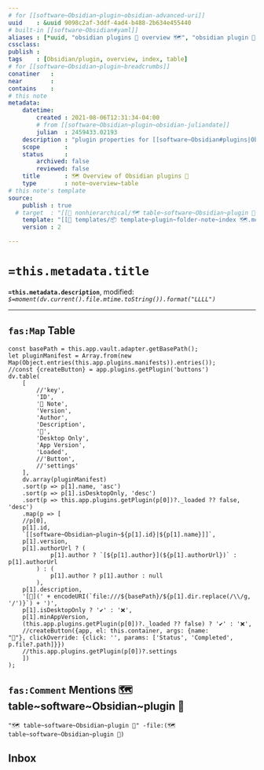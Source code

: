 ```yaml
---
# for [[software~Obsidian~plugin~obsidian-advanced-uri]]
uuid    : &uuid 9098c2af-3ddf-4ad4-b488-2b634e455440
# built-in [[software~Obsidian#yaml]]
aliases : [*uuid, "obsidian plugins 🔌 overview 🗺", "obsidian plugin 🔌 table ⛓", "overview 🗺 of obsidian plugins 🔌"]
cssclass: 
publish : 
tags    : [Obsidian/plugin, overview, index, table]
# for [[software~Obsidian~plugin~breadcrumbs]]
conatiner   : 
near        : 
contains    : 
# this note
metadata:
    datetime: 
        created : 2021-08-06T12:31:34-04:00
        # from [[software~Obsidian~plugin~obsidian-juliandate]]
        julian  : 2459433.02193
    description : "plugin properties for [[software~Obsidian#plugins|Obsidian plugins]"
    scope       : 
    status      :
        archived: false
        reviewed: false
    title       : 🗺 Overview of Obsidian plugins 🔌
    type        : note~overview~table
# this note's template
source:
    publish : true
  # target  : "[[📂 nonhierarchical/🗺 table~software~Obsidian~plugin 🔌.md]]"
    template: "[[📁 templates/📦 template~plugin~folder-note~index 🗺.md]]"
    version : 2

---
```


# `=this.metadata.title`

**`=this.metadata.description`**, modified: _`$=moment(dv.current().file.mtime.toString()).format("LLLL")`_

---

## `fas:Map` Table

```dataviewjs
const basePath = this.app.vault.adapter.getBasePath();
let pluginManifest = Array.from(new Map(Object.entries(this.app.plugins.manifests)).entries());
//const {createButton} = app.plugins.getPlugin('buttons')
dv.table(
    [
        //'key',
        'ID',
        '🧩 Note',
        'Version',
        'Author',
        'Description',
        '📁',
        'Desktop Only',
        'App Version',
        'Loaded',
        //'Button',
        //'settings'
    ],
    dv.array(pluginManifest)
    .sort(p => p[1].name, 'asc')
    .sort(p => p[1].isDesktopOnly, 'desc')
    .sort(p => this.app.plugins.getPlugin(p[0])?._loaded ?? false, 'desc')
    .map(p => [
    //p[0],
    p[1].id,
    `[[software~Obsidian~plugin~${p[1].id}|${p[1].name}]]`,
    p[1].version,
    p[1].authorUrl ? (
            p[1].author ? `[${p[1].author}](${p[1].authorUrl})` : p[1].authorUrl
        ) : (
            p[1].author ? p[1].author : null
        ),
    p[1].description,
    '[🔗](' + encodeURI(`file:///${basePath}/${p[1].dir.replace(/\\/g, '/')}`) + ')',
    p[1].isDesktopOnly ? '✔' : '❌',
    p[1].minAppVersion,
    (this.app.plugins.getPlugin(p[0])?._loaded ?? false) ? '✔' : '❌',
    //createButton({app, el: this.container, args: {name: "🔌"}, clickOverride: {click: '', params: ['Status', 'Completed', p.file?.path]}})
    //this.app.plugins.getPlugin(p[0])?.settings
    ])
);
```

## `fas:Comment` Mentions 🗺 table~software~Obsidian~plugin 🔌

```query
"🗺 table~software~Obsidian~plugin 🔌" -file:(🗺 table~software~Obsidian~plugin 🔌)
```

## Inbox